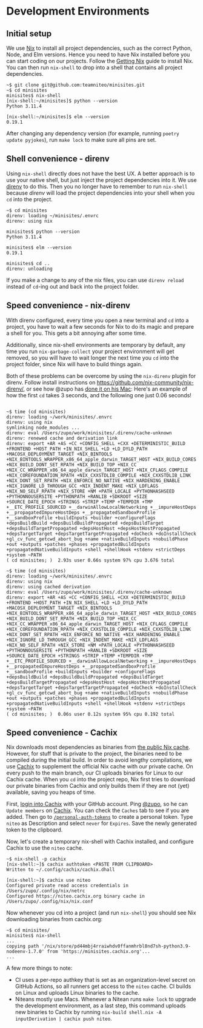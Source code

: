 # Development Environments

## Initial setup

We use [Nix](https://nixos.org/) to install all project dependencies, such as the correct Python, Node, and Elm versions. Hence you need to have Nix installed before you can start coding on our projects. Follow the [Getting Nix](https://nixos.org/download.html) guide to install Nix. You can then run `nix-shell` to drop into a shell that contains all project dependencies.

```shell
~$ git clone git@github.com:teamniteo/minisites.git
~$ cd minisites
minisites$ nix-shell
[nix-shell:~/minisites]$ python --version
Python 3.11.4

[nix-shell:~/minisites]$ elm --version
0.19.1
```

After changing any dependency version (for example, running `poetry update pyjokes`), run `make lock` to make sure all pins are set. 

## Shell convenience - direnv

Using `nix-shell` directly does not have the best UX. A better approach is to use your native shell, but just inject the project dependencies into it. We use [direnv](https://direnv.net/) to do this. Then you no longer have to remember to run `nix-shell` because *direnv* will load the project dependencies into your shell when you `cd` into the project.

```shell
~$ cd minisites
direnv: loading ~/minisites/.envrc
direnv: using nix

minisites$ python --version
Python 3.11.4

minisites$ elm --version
0.19.1

minisites$ cd ..
direnv: unloading
```

If you make a change to any of the nix files, you can use `direnv reload` instead of `cd`-ing out and back into the project folder.

## Speed convenience - nix-direnv

With direnv configured, every time you open a new terminal and `cd` into a project, you have to wait a few seconds for Nix to do its magic and prepare a shell for you. This gets a bit annoying after some time.

Additionally, since nix-shell environments are temporary by default, any time you run `nix-garbage-collect` your project environment will get removed, so you will have to wait longer the next time you `cd` into the project folder, since Nix will have to build things again.

Both of these problems can be overcome by using the `nix-direnv` plugin for direnv. Follow install instructions on https://github.com/nix-community/nix-direnv/, or see how @zupo has [done it on his Mac](https://github.com/zupo/dotfiles/commit/b77595522ac34bb9819da8967d96a72770e6a58e):
Here's an example of how the first `cd` takes 3 seconds, and the following one just 0.06 seconds!

```shell

~$ time (cd minisites)
direnv: loading ~/work/minisites/.envrc
direnv: using nix
symlinking node_modules ...
direnv: eval /Users/zupo/work/minisites/.direnv/cache-unknown
direnv: renewed cache and derivation link
direnv: export +AR +AS +CC +CONFIG_SHELL +CXX +DETERMINISTIC_BUILD +FRONTEND +HOST_PATH +IN_NIX_SHELL +LD +LD_DYLD_PATH +MACOSX_DEPLOYMENT_TARGET +NIX_BINTOOLS +NIX_BINTOOLS_WRAPPER_x86_64_apple_darwin_TARGET_HOST +NIX_BUILD_CORES +NIX_BUILD_DONT_SET_RPATH +NIX_BUILD_TOP +NIX_CC +NIX_CC_WRAPPER_x86_64_apple_darwin_TARGET_HOST +NIX_CFLAGS_COMPILE +NIX_COREFOUNDATION_RPATH +NIX_CXXSTDLIB_COMPILE +NIX_CXXSTDLIB_LINK +NIX_DONT_SET_RPATH +NIX_ENFORCE_NO_NATIVE +NIX_HARDENING_ENABLE +NIX_IGNORE_LD_THROUGH_GCC +NIX_INDENT_MAKE +NIX_LDFLAGS +NIX_NO_SELF_RPATH +NIX_STORE +NM +PATH_LOCALE +PYTHONHASHSEED +PYTHONNOUSERSITE +PYTHONPATH +RANLIB +SDKROOT +SIZE +SOURCE_DATE_EPOCH +STRINGS +STRIP +TEMP +TEMPDIR +TMP +__ETC_PROFILE_SOURCED +__darwinAllowLocalNetworking +__impureHostDeps +__propagatedImpureHostDeps +__propagatedSandboxProfile +__sandboxProfile +buildInputs +builder +configureFlags +depsBuildBuild +depsBuildBuildPropagated +depsBuildTarget +depsBuildTargetPropagated +depsHostHost +depsHostHostPropagated +depsTargetTarget +depsTargetTargetPropagated +doCheck +doInstallCheck +gl_cv_func_getcwd_abort_bug +name +nativeBuildInputs +nobuildPhase +out +outputs +patches +phases +propagatedBuildInputs +propagatedNativeBuildInputs +shell +shellHook +stdenv +strictDeps +system ~PATH
( cd minisites; )  2.93s user 0.66s system 97% cpu 3.676 total

~$ time (cd minisites)
direnv: loading ~/work/minisites/.envrc
direnv: using nix
direnv: using cached derivation
direnv: eval /Users/zupo/work/minisites/.direnv/cache-unknown
direnv: export +AR +AS +CC +CONFIG_SHELL +CXX +DETERMINISTIC_BUILD +FRONTEND +HOST_PATH +IN_NIX_SHELL +LD +LD_DYLD_PATH +MACOSX_DEPLOYMENT_TARGET +NIX_BINTOOLS +NIX_BINTOOLS_WRAPPER_x86_64_apple_darwin_TARGET_HOST +NIX_BUILD_CORES +NIX_BUILD_DONT_SET_RPATH +NIX_BUILD_TOP +NIX_CC +NIX_CC_WRAPPER_x86_64_apple_darwin_TARGET_HOST +NIX_CFLAGS_COMPILE +NIX_COREFOUNDATION_RPATH +NIX_CXXSTDLIB_COMPILE +NIX_CXXSTDLIB_LINK +NIX_DONT_SET_RPATH +NIX_ENFORCE_NO_NATIVE +NIX_HARDENING_ENABLE +NIX_IGNORE_LD_THROUGH_GCC +NIX_INDENT_MAKE +NIX_LDFLAGS +NIX_NO_SELF_RPATH +NIX_STORE +NM +PATH_LOCALE +PYTHONHASHSEED +PYTHONNOUSERSITE +PYTHONPATH +RANLIB +SDKROOT +SIZE +SOURCE_DATE_EPOCH +STRINGS +STRIP +TEMP +TEMPDIR +TMP +__ETC_PROFILE_SOURCED +__darwinAllowLocalNetworking +__impureHostDeps +__propagatedImpureHostDeps +__propagatedSandboxProfile +__sandboxProfile +buildInputs +builder +configureFlags +depsBuildBuild +depsBuildBuildPropagated +depsBuildTarget +depsBuildTargetPropagated +depsHostHost +depsHostHostPropagated +depsTargetTarget +depsTargetTargetPropagated +doCheck +doInstallCheck +gl_cv_func_getcwd_abort_bug +name +nativeBuildInputs +nobuildPhase +out +outputs +patches +phases +propagatedBuildInputs +propagatedNativeBuildInputs +shell +shellHook +stdenv +strictDeps +system ~PATH
( cd minisites; )  0.06s user 0.12s system 95% cpu 0.192 total
```

## Speed convenience - Cachix

Nix downloads most dependencies as binaries from [the public Nix cache](http://cache.nixos.org/). However, for stuff that is private to the project, the binaries need to be compiled during the initial build. In order to avoid lengthy compilations, we use [Cachix](https://cachix.org) to supplement the official Nix cache with our private cache. On every push to the main branch, our CI uploads binaries for Linux to our Cachix cache. When you `cd` into the project repo, Nix first tries to download our private binaries from Cachix and only builds them if they are not (yet) available, saving you heaps of time.

First, [login into Cachix](https://app.cachix.org/) with your GitHub account. Ping [@zupo](https://github.com/zupo), so he can `Update members` on [Cachix](https://app.cachix.org/organization/niteo/cache/niteo/settings/members). You can check the `Caches` tab to see if you are added. Then go to [`/personal-auth-tokens`](https://app.cachix.org/personal-auth-tokens) to create a personal token. Type `niteo` as Description and select `never` for `Expires`. Save the newly generated token to the clipboard.

Now, let's create a temporary nix-shell with Cachix installed, and configure Cachix to use the `niteo` cache.

```shell
~$ nix-shell -p cachix
[nix-shell:~]$ cachix authtoken <PASTE FROM CLIPBOARD>
Written to ~/.config/cachix/cachix.dhall

[nix-shell:~]$ cachix use niteo
Configured private read access credentials in /Users/zupo/.config/nix/netrc
Configured https://niteo.cachix.org binary cache in /Users/zupo/.config/nix/nix.conf
```

Now whenever you cd into a project (and run `nix-shell`) you should see Nix downloading binaries from cachix.org:

```shell
~$ cd minisites/
minisites$ nix-shell
...
copying path '/nix/store/pd44mbj4rraiwhdv0ffanmhrbl8nd7sh-python3.9-nodeenv-1.7.0' from 'https://minisites.cachix.org'...
...
```

A few more things to note:
* CI uses a per-repo authkey that is set as an organization-level secret on GitHub Actions, so all runners get access to the `niteo` cache. CI builds on Linux and uploads Linux binaries to the cache.
* Niteans mostly use Macs. Whenever a Nitean runs `make lock` to upgrade the development environment, as a last step, this command uploads new binaries to Cachix by running `nix-build shell.nix -A inputDerivation | cachix push niteo`.

